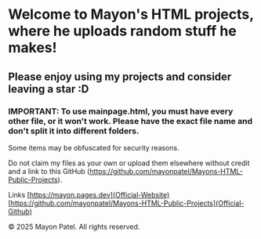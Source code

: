 # Welcome to Mayon's HTML projects, where he uploads random stuff he makes!

## Please enjoy using my projects and consider leaving a star :D

### IMPORTANT: To use mainpage.html, you must have every other file, or it won't work. Please have the exact file name and don't split it into different folders.

Some items may be obfuscated for security reasons.

Do not claim my files as your own or upload them elsewhere without credit and a link to this GitHub (https://github.com/mayonpatel/Mayons-HTML-Public-Projects).

Links
[https://mayon.pages.dev](Official-Website)
[https://github.com/mayonpatel/Mayons-HTML-Public-Projects](Official-Github)

© 2025 Mayon Patel. All rights reserved.
